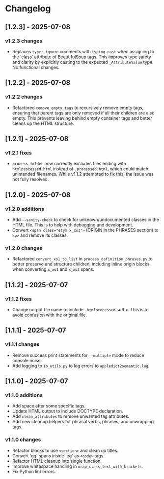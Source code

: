 # Changelog

## [1.2.3] - 2025-07-08

### v1.2.3 changes

- Replaces `type: ignore` comments with `typing.cast` when assigning to the 'class' attribute of BeautifulSoup tags. This improves type safety and clarity by explicitly casting to the expected `_AttributeValue` type. No functional changes.

## [1.2.2] - 2025-07-08

### v1.2.2 changes

- Refactored `remove_empty_tags` to recursively remove empty tags, ensuring that parent tags are only removed if all their children are also empty. This prevents leaving behind empty container tags and better cleans up the HTML structure.

## [1.2.1] - 2025-07-08

### v1.2.1 fixes

- `process_folder` now correctly excludes files ending with `-htmlprocessed.html` instead of `_processed.html`, which could match unintended filenames. While v1.1.2 attempted to fix this, the issue was not fully resolved.

## [1.2.0] - 2025-07-08

### v1.2.0 additions

- Add `--sanity-check` to check for unknown/undocumented classes in the HTML file. This is to help with debugging and development.
- Convert `<span class="etym x_xo3">` (ORIGIN in the PHRASES section) to `<p>` and remove its classes.

### v1.2.0 changes

- Refactored `convert_xo1_to_list` in `process_definition_phrases.py` to better preserve and structure children, including inline origin blocks, when converting `x_xo1` and `x_xo2` spans.

## [1.1.2] - 2025-07-07

### v1.1.2 fixes

- Change output file name to include `-htmlprocessed` suffix. This is to avoid confusion with the original file.

## [1.1.1] - 2025-07-07

### v1.1.1 changes

- Remove success print statements for `--multiple` mode to reduce console noise.
- Add logging to `io_utils.py` to log errors to `appledict2semantic.log`.

## [1.1.0] - 2025-07-07

### v1.1.0 additions

- Add space after some specific tags.
- Update HTML output to include DOCTYPE declaration.
- Add `clean_attributes` to remove unwanted tag attributes.
- Add new cleanup helpers for phrasal verbs, phrases, and unwrapping tags.

### v1.1.0 changes

- Refactor blocks to use `<section>` and clean up titles.
- Convert 'gg' spans inside 'eg' as `<code>` tags.
- Refactor HTML cleanup into single function.
- Improve whitespace handling in `wrap_class_text_with_brackets`.
- Fix Python lint errors.
